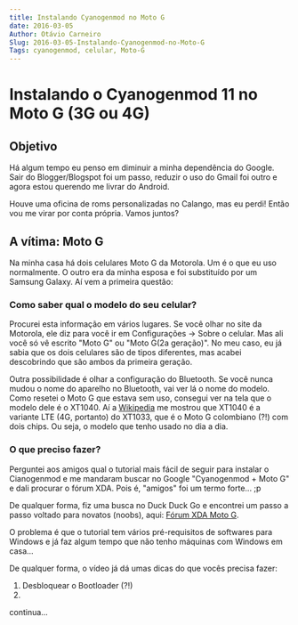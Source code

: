 ```yaml
---
title: Instalando Cyanogenmod no Moto G
date: 2016-03-05
Author: Otávio Carneiro
Slug: 2016-03-05-Instalando-Cyanogenmod-no-Moto-G
Tags: cyanogenmod, celular, Moto-G
---
```


# Instalando o Cyanogenmod 11 no Moto G (3G ou 4G)

## Objetivo

Há algum tempo eu penso em diminuir a minha dependência do Google. Sair do Blogger/Blogspot foi um passo, reduzir o uso do Gmail foi outro e agora estou querendo me livrar do Android. 

Houve uma oficina de roms personalizadas no Calango, mas eu perdi! Então vou me virar por conta própria. Vamos juntos?

## A vítima: Moto G

Na minha casa há dois celulares Moto G da Motorola. Um é o que eu uso normalmente. O outro era da minha esposa e foi substituído por um Samsung Galaxy. Aí vem a primeira questão:

### Como saber qual o modelo do seu celular?

Procurei esta informação em vários lugares. Se você olhar no site da Motorola, ele diz para você ir em Configurações -> Sobre o celular. Mas ali você só vê escrito "Moto G" ou "Moto G(2a geração)". No meu caso, eu já sabia que os dois celulares são de tipos diferentes, mas acabei descobrindo que são ambos da primeira geração.

Outra possibilidade é olhar a configuração do Bluetooth. Se você nunca mudou o nome do aparelho no Bluetooth, vai ver lá o nome do modelo. Como resetei o Moto G que estava sem uso, consegui ver na tela que o modelo dele é o XT1040. Aí a [Wikipedia](https://en.wikipedia.org/wiki/Moto_G_%281st_generation%29) me mostrou que XT1040 é a variante LTE (4G, portanto) do XT1033, que é o Moto G colombiano (?!) com dois chips. Ou seja, o modelo que tenho usado no dia a dia.

### O que preciso fazer?

Perguntei aos amigos qual o tutorial mais fácil de seguir para instalar o Cianogenmod e me mandaram buscar no Google "Cyanogenmod + Moto G" e dali procurar o fórum XDA. Pois é, "amigos" foi um termo forte... ;p

De qualquer forma, fiz uma busca no Duck Duck Go e encontrei um passo a passo voltado para novatos (noobs), aqui: [Fórum XDA Moto G](http://forum.xda-developers.com/moto-g/general/guide-how-to-flash-root-cyanogenmod-12-t3090805).

O problema é que o tutorial tem vários pré-requisitos de softwares para Windows e já faz algum tempo que não tenho máquinas com Windows em casa...

De qualquer forma, o vídeo já dá umas dicas do que vocês precisa fazer:

1. Desbloquear o Bootloader (?!)
2.

continua...

